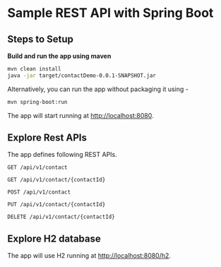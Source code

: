 
# Sample REST API with Spring Boot  

## Steps to Setup

**Build and run the app using maven**

```bash
mvn clean install
java -jar target/contactDemo-0.0.1-SNAPSHOT.jar

```

Alternatively, you can run the app without packaging it using -

```bash
mvn spring-boot:run
```

The app will start running at <http://localhost:8080>.

## Explore Rest APIs

The app defines following REST APIs.

    GET /api/v1/contact
    
    GET /api/v1/contact/{contactId}

    POST /api/v1/contact
    
    PUT /api/v1/contact/{contactId}
    
    DELETE /api/v1/contact/{contactId}


## Explore H2 database

The app will use H2 running at <http://localhost:8080/h2>.

